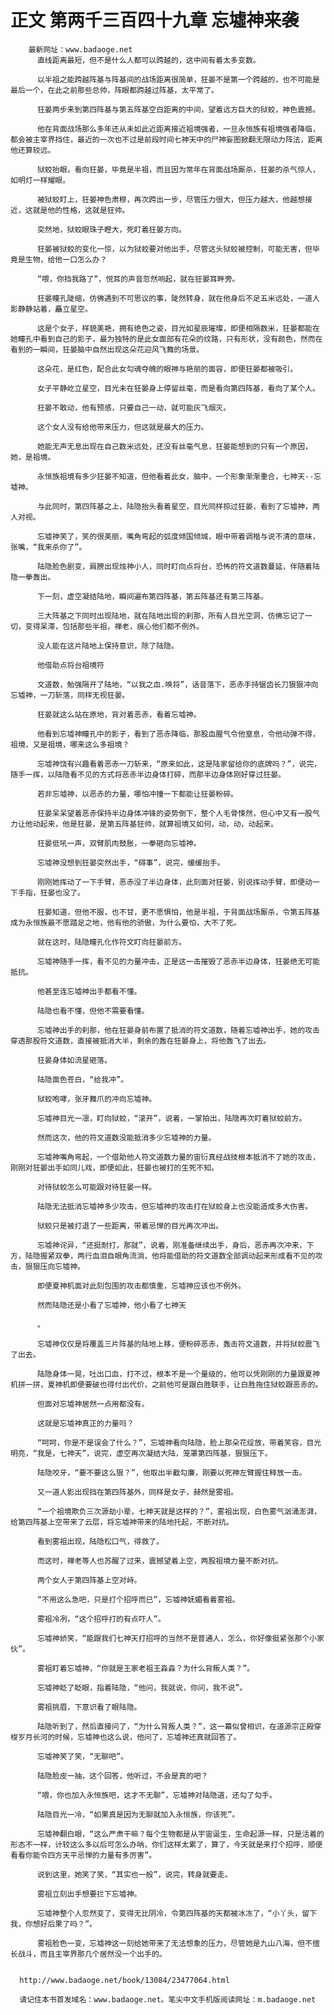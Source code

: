 # 正文 第两千三百四十九章 忘墟神来袭
        最新网址：www.badaoge.net
          直线距离最短，但不是什么人都可以跨越的，这中间有着太多变数。
      
          以半祖之能跨越阵基与阵基间的战场距离很简单，狂晏不是第一个跨越的，也不可能是最后一个，在此之前那些总帅，阵眼都跨越过阵基，太平常了。
      
          狂晏两步来到第四阵基与第五阵基空白距离的中间，望着远方巨大的狱蛟，神色震撼。
      
          他在背面战场那么多年还从未如此近距离接近祖境强者，一旦永恒族有祖境强者降临，都会被主宰界挡住，最近的一次也不过是前段时间七神天中的尸神妄图掀翻无限动力阵法，距离他还算较远。
      
          狱蛟抬眼，看向狂晏，毕竟是半祖，而且因为常年在背面战场厮杀，狂晏的杀气惊人，如明灯一样耀眼。
      
          被狱蛟盯上，狂晏神色肃穆，再次跨出一步，尽管压力很大，但压力越大，他越想接近，这就是他的性格，这就是狂帅。
      
          突然地，狱蛟眼珠子瞪大，死盯着狂晏方向。
      
          狂晏被狱蛟的变化一惊，以为狱蛟要对他出手，尽管这头狱蛟被控制，可能无害，但毕竟是生物，给他一口怎么办？
      
          “喂，你挡我路了”，悦耳的声音忽然响起，就在狂晏耳畔旁。
      
          狂晏瞳孔陡缩，仿佛遇到不可思议的事，陡然转身，就在他身后不足五米远处，一道人影静静站着，矗立星空。
      
          这是个女子，样貌美艳，拥有绝色之姿，目光如星辰璀璨，即便相隔数米，狂晏都能在她瞳孔中看到自己的影子，最为独特的是此女面部有花朵的纹路，只有形状，没有颜色，然而在看到的一瞬间，狂晏脑中自然出现这朵花迎风飞舞的场景。
      
          这朵花，是红色，配合此女勾魂夺魄的眼神与艳丽的面容，即便狂晏都被吸引。
      
          女子平静屹立星空，目光未在狂晏身上停留丝毫，而是看向第四阵基，看向了某个人。
      
          狂晏不敢动，他有预感，只要自己一动，就可能灰飞烟灭。
      
          这个女人没有给他带来压力，但这就是最大的压力。
      
          她能无声无息出现在自己数米远处，还没有丝毫气息，狂晏能想到的只有一个原因，她，是祖境。
      
          永恒族祖境有多少狂晏不知道，但他看着此女，脑中，一个形象渐渐重合，七神天--忘墟神。
      
          与此同时，第四阵基之上，陆隐抬头看着星空，目光同样掠过狂晏，看到了忘墟神，两人对视。
      
          忘墟神笑了，笑的很美丽，嘴角弯起的弧度倾国倾城，眼中带着调楷与说不清的意味，张嘴，“我来杀你了”。
      
          陆隐脸色剧变，肩膀出现烛神小人，同时盯向点将台，恐怖的符文道数蔓延，伴随着陆隐一拳轰出。
      
          下一刻，虚空凝结陆地，瞬间遍布第四阵基，第五阵基还有第三阵基。
      
          三大阵基之下同时出现陆地，就在陆地出现的刹那，所有人目光空洞，仿佛忘记了一切，变得呆滞，包括那些半祖，禅老，痕心他们都不例外。
      
          没人能在这片陆地上保持意识，除了陆隐。
      
          他借助点将台祖境符
      
          文道数，勉强隔开了陆地，“以我之血.唤将”，话音落下，恶赤手持锯齿长刀狠狠冲向忘墟神，一刀斩落，同样无视狂晏。
      
          狂晏就这么站在原地，背对着恶赤，看着忘墟神。
      
          他看到忘墟神瞳孔中的影子，看到了恶赤降临，那股血腥气令他窒息，令他动弹不得，祖境，又是祖境，哪来这么多祖境？
      
          忘墟神饶有兴趣看着恶赤一刀斩来，“原来如此，这是陆家留给你的底牌吗？”，说完，随手一挥，以陆隐看不见的方式将恶赤半边身体打碎，而那半边身体刚好穿过狂晏。
      
          若非忘墟神，以恶赤的力量，哪怕冲撞一下都能让狂晏粉碎。
      
          狂晏呆呆望着恶赤保持半边身体冲锋的姿势倒下，整个人毛骨悚然，但心中又有一股气力让他动起来，他是狂晏，是第五阵基狂帅，就算祖境又如何，动，动，动起来。
      
          狂晏低吼一声，双臂肌肉鼓胀，一拳砸向忘墟神。
      
          忘墟神没想到狂晏突然出手，“碍事”，说完，缓缓抬手。
      
          刚刚她挥动了一下手臂，恶赤没了半边身体，此刻面对狂晏，别说挥动手臂，即便动一下手指，狂晏也没了。
      
          狂晏知道，但他不服，也不甘，更不愿惧怕，他是半祖，于背面战场厮杀，令第五阵基成为永恒族最不愿踏足之地，他有他的骄傲，为什么要怕，大不了死。
      
          就在这时，陆隐瞳孔化作符文盯向狂晏前方。
      
          忘墟神随手一挥，看不见的力量冲击，正是这一击摧毁了恶赤半边身体，狂晏绝无可能抵抗。
      
          他甚至连忘墟神出手都看不懂。
      
          陆隐也看不懂，但他不需要看懂。
      
          忘墟神出手的刹那，他在狂晏身前布置了抵消的符文道数，随着忘墟神出手，她的攻击穿透那股符文道数，直接被抵消大半，剩余的轰在狂晏身上，将他轰飞了出去。
      
          狂晏身体如流星砸落。
      
          陆隐面色苍白，“给我冲”。
      
          狱蛟咆哮，张牙舞爪的冲向忘墟神。
      
          忘墟神目光一凛，盯向狱蛟，“滚开”，说着，一掌拍出，陆隐再次盯着狱蛟前方。
      
          然而这次，他的符文道数没能抵消多少忘墟神的力量。
      
          忘墟神嘴角弯起，一个借助他人符文道数力量的宙衍真经战技根本抵消不了她的攻击，刚刚对狂晏出手如同儿戏，即便如此，狂晏也被打的生死不知。
      
          对待狱蛟怎么可能跟对待狂晏一样。
      
          陆隐无法抵消忘墟神多少攻击，但忘墟神的攻击打在狱蛟身上也没能造成多大伤害。
      
          狱蛟只是被打退了一些距离，带着忌惮的目光再次冲出。
      
          忘墟神诧异，“还挺耐打，那就”，说着，刚准备继续出手，身后，恶赤再次冲来，下方，陆隐握紧双拳，两行血泪自眼角流淌，他将能借助的符文道数全部调动起来形成看不见的攻击，狠狠压向忘墟神。
      
          即便夏神机面对此刻包围的攻击都慎重，忘墟神应该也不例外。
      
          然而陆隐还是小看了忘墟神，他小看了七神天
      
          。
      
          忘墟神仅仅是将覆盖三片阵基的陆地上移，便粉碎恶赤，轰击符文道数，并将狱蛟震飞了出去。
      
          陆隐身体一晃，吐出口血，打不过，根本不是一个量级的，他可以凭刚刚的力量跟夏神机拼一拼，夏神机即便要破也得付出代价，之前他可是跟白胜联手，让白胜拖住狱蛟跟恶赤的。
      
          但面对忘墟神居然一点用都没有。
      
          这就是忘墟神真正的力量吗？
      
          “呵呵，你是不是误会了什么？”，忘墟神看向陆隐，脸上那朵花绽放，带着笑容，目光明亮，“我是，七神天”，说完，虚空再次凝结大陆，笼罩第四阵基，狠狠压下。
      
          陆隐咬牙，“要不要这么狠？”，他取出半截勾廉，刚要以死神左臂握住释放一击。
      
          又一道人影出现挡在第四阵基外，同样是女子，赫然是雾祖。
      
          “一个祖境欺负三次源劫小辈，七神天就是这样的？”，雾祖出现，白色雾气汹涌澎湃，给第四阵基上空带来了云层，将忘墟神带来的陆地托起，不断对抗。
      
          看到雾祖出现，陆隐松口气，得救了。
      
          而这时，禅老等人也苏醒了过来，震撼望着上空，两股祖境力量不断对抗。
      
          两个女人于第四阵基上空对峙。
      
          “不用这么急吧，只是打个招呼而已”，忘墟神妩媚看着雾祖。
      
          雾祖冷冽，“这个招呼打的有点吓人”。
      
          忘墟神娇笑，“能跟我们七神天打招呼的当然不是普通人，怎么，你好像挺紧张那个小家伙”。
      
          雾祖盯着忘墟神，“你就是王家老祖王淼淼？为什么背叛人类？”。
      
          忘墟神眨了眨眼，指着陆隐，“他问，我就说，你问，我不说”。
      
          雾祖挑眉，下意识看了眼陆隐。
      
          陆隐听到了，然后直接问了，“为什么背叛人类？”，这一幕似曾相识，在道源宗正殿穿梭岁月长河的时候，忘墟神也这么说，他问了，忘墟神还真就回答了。
      
          忘墟神笑了笑，“无聊吧”。
      
          陆隐脸皮一抽，这个回答，他听过，不会是真的吧？
      
          “喂，你也加入永恒族吧，这才不无聊”，忘墟神对陆隐道，还勾了勾手。
      
          陆隐目光一冷，“如果真是因为无聊就加入永恒族，你该死”。
      
          忘墟神翻白眼，“这么严肃干嘛？每个生物都是从宇宙诞生，生命起源一样，只是活着的形态不一样，计较这么多以后可怎么办呐，你们这样太累了，算了，今天就是来打个招呼，顺便看看你能令四方天平忌惮的力量有多厉害”。
      
          说到这里，她笑了笑，“其实也一般”，说完，转身就要走。
      
          雾祖立刻出手想要拦下忘墟神。
      
          忘墟神整个人忽然变了，变得无比阴冷，令第四阵基的天都被冰冻了，“小丫头，留下我，你想好后果了吗？”。
      
          雾祖脸色一变，忘墟神这一刻给她带来了无法想象的压力，尽管她是九山八海，但不擅长战斗，而且主宰界那几个居然没一个出手的。
      
      
      http://www.badaoge.net/book/13084/23477064.html
      
      请记住本书首发域名：www.badaoge.net。笔尖中文手机版阅读网址：m.badaoge.net